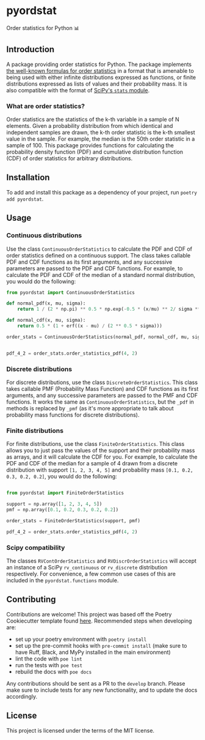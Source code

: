 # pyordstat

Order statistics for Python 📊

## Introduction

A package providing order statistics for Python. The package implements [the well-known formulas for order statistics](https://en.wikipedia.org/wiki/Order_statistic) in a format that is amenable to being used with either infinite distributions expressed as functions, or finite distributions expressed as lists of values and their probability mass. It is also compatible with the format of [SciPy's `stats` module](https://docs.scipy.org/doc/scipy/reference/stats.html).

### What are order statistics?

Order statistics are the statistics of the k-th variable in a sample of N elements. Given a probability distribution from which identical and independent samples are drawn, the k-th order statistic is the k-th smallest value in the sample. For example, the median is the 50th order statistic in a sample of 100. This package provides functions for calculating the probability density function (PDF) and cumulative distribution function (CDF) of order statistics for arbitrary distributions.

## Installation

To add and install this package as a dependency of your project, run `poetry add pyordstat`.

## Usage

### Continuous distributions

Use the class `ContinuousOrderStatistics` to calculate the PDF and CDF of order statistics defined on a continuous support. The class takes callable PDF and CDF functions as its first arguments, and any successive parameters are passed to the PDF and CDF functions. For example, to calculate the PDF and CDF of the median of a standard normal distribution, you would do the following:

```python
from pyordstat import ContinuousOrderStatistics

def normal_pdf(x, mu, sigma):
    return 1 / (2 * np.pi) ** 0.5 * np.exp(-0.5 * (x/mu) ** 2/ sigma ** 2)

def normal_cdf(x, mu, sigma):
    return 0.5 * (1 + erf((x - mu) / (2 ** 0.5 * sigma)))

order_stats = ContinuousOrderStatistics(normal_pdf, normal_cdf, mu, sigma)


pdf_4_2 = order_stats.order_statistics_pdf(4, 2)
```

### Discrete distributions

For discrete distributions, use the class `DiscreteOrderStatistics`. This class takes callable PMF (Probability Mass Function) and CDF functions as its first arguments, and any successive parameters are passed to the PMF and CDF functions. It works the same as `ContinuousOrderStatistics`, but the `_pdf` in methods is replaced by `_pmf` (as it's more appropriate to talk about probability mass functions for discrete distributions).

### Finite distributions

For finite distributions, use the class `FiniteOrderStatistics`. This class allows you to just pass the values of the support and their probability mass as arrays, and it will calculate the CDF for you. For example, to calculate the PDF and CDF of the median for a sample of 4 drawn from a discrete distribution with support `[1, 2, 3, 4, 5]` and probability mass `[0.1, 0.2, 0.3, 0.2, 0.2]`, you would do the following:

```python

from pyordstat import FiniteOrderStatistics

support = np.array([1, 2, 3, 4, 5])
pmf = np.array([0.1, 0.2, 0.3, 0.2, 0.2])

order_stats = FiniteOrderStatistics(support, pmf)

pdf_4_2 = order_stats.order_statistics_pdf(4, 2)
```

### Scipy compatibility

The classes `RVContOrderStatistics` and `RVDiscrOrderStatistics` will accept an instance of a SciPy `rv_continuous` or `rv_discrete` distribution respectively. 
For convenience, a few common use cases of this are included in the `pyordstat.functions` module.

## Contributing

Contributions are welcome! This project was based off the Poetry Cookiecutter template found [here](https://github.com/radix-ai/poetry-cookiecutter). Recommended steps when developing are:

* set up your poetry environment with `poetry install`
* set up the pre-commit hooks with `pre-commit install` (make sure to have Ruff, Black, and MyPy installed in the main environment)
* lint the code with `poe lint`
* run the tests with `poe test`
* rebuild the docs with `poe docs`

Any contributions should be sent as a PR to the `develop` branch. Please make sure to include tests for any new functionality, and to update the docs accordingly.

## License

This project is licensed under the terms of the MIT license.